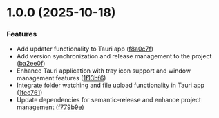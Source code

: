 # 1.0.0 (2025-10-18)


### Features

* Add updater functionality to Tauri app ([f8a0c7f](https://github.com/Metroxe/melee-tv-client/commit/f8a0c7f61b73289f0a51629a010ba7e3dadfc402))
* Add version synchronization and release management to the project ([ba2ee0f](https://github.com/Metroxe/melee-tv-client/commit/ba2ee0f4d8982311c13f97cdfb39521b8476e850))
* Enhance Tauri application with tray icon support and window management features ([1f13bf6](https://github.com/Metroxe/melee-tv-client/commit/1f13bf69066adaabd74a1481e8c7c07af043fdd4))
* Integrate folder watching and file upload functionality in Tauri app ([1fec761](https://github.com/Metroxe/melee-tv-client/commit/1fec761bbb63905843900be3103ef9a11ef530bc))
* Update dependencies for semantic-release and enhance project management ([f779b9e](https://github.com/Metroxe/melee-tv-client/commit/f779b9e0d17c2cad473d791321ac954ed03c46e0))

